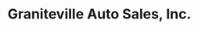 ---
title: "Graniteville Auto Sales, Inc."
url: /johnston/graniteville-auto-sales-inc/
shop: car
---